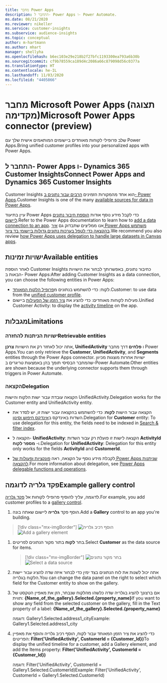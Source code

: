 ```yaml
---
title: מחבר Power Apps
description: התחבר ל- Power Apps ו- Power Automate.
ms.date: 08/21/2020
ms.reviewer: nikeller
ms.service: customer-insights
ms.subservice: audience-insights
ms.topic: conceptual
author: m-hartmann
ms.author: mhart
manager: shellyha
ms.openlocfilehash: b6ec103e29e218b2f27bfc1193300ea793a6b30b
ms.sourcegitcommit: cf9b78559ca189d4c2086a66c879098d56c0377a
ms.translationtype: HT
ms.contentlocale: he-IL
ms.lasthandoff: 11/03/2020
ms.locfileid: "4405866"
---
```

# <a name="microsoft-power-apps-connector-preview"></a><span data-ttu-id="4490a-103">מחבר Microsoft Power Apps (תצוגה מקדימה)</span><span class="sxs-lookup"><span data-stu-id="4490a-103">Microsoft Power Apps connector (preview)</span></span>

<span data-ttu-id="4490a-104">שלב פרופילי לקוחות מאוחדים ביישומים המותאמים אישית שלך עם Power Apps.</span><span class="sxs-lookup"><span data-stu-id="4490a-104">Bring unified customer profiles into your personalized apps with Power Apps.</span></span>

## <a name="connect-power-apps-and-dynamics-365-customer-insights"></a><span data-ttu-id="4490a-105">התחבר ל- Power Apps ו- Dynamics 365 Customer Insights</span><span class="sxs-lookup"><span data-stu-id="4490a-105">Connect Power Apps and Dynamics 365 Customer Insights</span></span>

<span data-ttu-id="4490a-106">Customer Insights הוא אחד מהמקורות הזמינים [הרבים עבור נתונים ב- Power Apps](https://docs.microsoft.com/powerapps/maker/canvas-apps/working-with-data-sources).</span><span class="sxs-lookup"><span data-stu-id="4490a-106">Customer Insights is one of the many [available sources for data in Power Apps](https://docs.microsoft.com/powerapps/maker/canvas-apps/working-with-data-sources).</span></span>

<span data-ttu-id="4490a-107">עיין בתיעוד Power Apps כדי לקבל מידע נוסף אודות [הוספת חיבור נתונים ליישום](https://docs.microsoft.com/powerapps/maker/canvas-apps/add-data-connection).</span><span class="sxs-lookup"><span data-stu-id="4490a-107">Refer to the Power Apps documentation to learn how to [add a data connection to an app](https://docs.microsoft.com/powerapps/maker/canvas-apps/add-data-connection).</span></span> <span data-ttu-id="4490a-108">אנו ממליצים שתבדוק גם [איך Power Apps משתמש בהקצאה כדי לטפל בערכות נתונים גדולות ביישומי בד ציור](https://docs.microsoft.com/powerapps/maker/canvas-apps/delegation-overview).</span><span class="sxs-lookup"><span data-stu-id="4490a-108">We recommend you also review [how Power Apps uses delegation to handle large datasets in Canvas apps](https://docs.microsoft.com/powerapps/maker/canvas-apps/delegation-overview).</span></span>

## <a name="available-entities"></a><span data-ttu-id="4490a-109">ישויות זמינות</span><span class="sxs-lookup"><span data-stu-id="4490a-109">Available entities</span></span>

<span data-ttu-id="4490a-110">לאחר הוספת Customer Insights כחיבור נתונים, באפשרותך לבחור את הישויות הבאות ב- Power Apps:</span><span class="sxs-lookup"><span data-stu-id="4490a-110">After adding Customer Insights as a data connection, you can choose the following entities in Power Apps:</span></span>

- <span data-ttu-id="4490a-111">לקוח: כדי להשתמש בנתונים מ[פרופיל הלקוח המאוחד](customer-profiles.md).</span><span class="sxs-lookup"><span data-stu-id="4490a-111">Customer: to use data from the [unified customer profile](customer-profiles.md).</span></span>
- <span data-ttu-id="4490a-112">פעילות לקוחות מאוחדים: כדי להציג את [ציר הזמן של הפעילות](activities.md) ביישום.</span><span class="sxs-lookup"><span data-stu-id="4490a-112">Unified Customer Activity: to display the [activity timeline](activities.md) on the app.</span></span>

## <a name="limitations"></a><span data-ttu-id="4490a-113">מגבלות</span><span class="sxs-lookup"><span data-stu-id="4490a-113">Limitations</span></span>

### <a name="retrievable-entities"></a><span data-ttu-id="4490a-114">ישויות הניתנות להחזרה</span><span class="sxs-lookup"><span data-stu-id="4490a-114">Retrievable entities</span></span>

<span data-ttu-id="4490a-115">אתה יכול לאחזר רק את הישויות **צרכן**, **UnifiedActivity** ו **פלחים** דרך מחבר Power Apps.</span><span class="sxs-lookup"><span data-stu-id="4490a-115">You can only retrieve the **Customer**, **UnifiedActivity**, and **Segments** entities through the Power Apps connector.</span></span> <span data-ttu-id="4490a-116">ישויות אחרות מוצגות מכיוון שהמחבר הבסיסי תומך בהן באמצעות טריגרים ב-Power Automate.</span><span class="sxs-lookup"><span data-stu-id="4490a-116">Other entities are shown because the underlying connector supports them through triggers in Power Automate.</span></span>  

### <a name="delegation"></a><span data-ttu-id="4490a-117">הקצאה</span><span class="sxs-lookup"><span data-stu-id="4490a-117">Delegation</span></span>

<span data-ttu-id="4490a-118">הקצאה עובדת עבור ישות הלקוח והישות UnifiedActivity.</span><span class="sxs-lookup"><span data-stu-id="4490a-118">Delegation works for the Customer entity and UnifiedActivity entity.</span></span> 

- <span data-ttu-id="4490a-119">הקצאה עבור הישות **לקוח**: כדי להשתמש בהקצאה עבור ישות זו, יש לסדר את השדות באינדקס ב[אינדקס חיפוש וסינון](search-filter-index.md).</span><span class="sxs-lookup"><span data-stu-id="4490a-119">Delegation for **Customer** entity: To use delegation for this entity, the fields need to be indexed in [Search & filter index](search-filter-index.md).</span></span>  

- <span data-ttu-id="4490a-120">הקצאה ל- **UnifiedActivity**: הקצאה לישות זו פועלת רק עבור השדות **ActivityId** ו- **מספר לקוח**.</span><span class="sxs-lookup"><span data-stu-id="4490a-120">Delegation for **UnifiedActivity**: Delegation for this entity only works for the fields **ActivityId** and **CustomerId**.</span></span>  

- <span data-ttu-id="4490a-121">לקבלת מידע נוסף על הקצאה, ראה [פונקציות ופעולות של Power Apps שניתנות להקצאה](https://docs.microsoft.com/connectors/commondataservice/#power-apps-delegable-functions-and-operations-for-the-cds-for-apps).</span><span class="sxs-lookup"><span data-stu-id="4490a-121">For more information about delegation, see [Power Apps delegable functions and operations](https://docs.microsoft.com/connectors/commondataservice/#power-apps-delegable-functions-and-operations-for-the-cds-for-apps).</span></span> 

## <a name="example-gallery-control"></a><span data-ttu-id="4490a-122">פקד גלריה לדוגמה</span><span class="sxs-lookup"><span data-stu-id="4490a-122">Example gallery control</span></span>

<span data-ttu-id="4490a-123">לדוגמה, עליך להוסיף פרופילי לקוחות אל [פקד גלריה](https://docs.microsoft.com/powerapps/maker/canvas-apps/add-gallery).</span><span class="sxs-lookup"><span data-stu-id="4490a-123">For example, you add customer profiles to a [gallery control](https://docs.microsoft.com/powerapps/maker/canvas-apps/add-gallery).</span></span>

1. <span data-ttu-id="4490a-124">הוסף פקד **גלריה** ליישום שאתה בונה.</span><span class="sxs-lookup"><span data-stu-id="4490a-124">Add a **Gallery** control to an app you're building.</span></span>

> [!div class="mx-imgBorder"]
> <span data-ttu-id="4490a-125">![הוסף רכיב גלריה](media/connector-powerapps9.png "הוסף רכיב גלריה")</span><span class="sxs-lookup"><span data-stu-id="4490a-125">![Add a gallery element](media/connector-powerapps9.png "Add a gallery element")</span></span>

1. <span data-ttu-id="4490a-126">בחר **לקוח** בתור מקור הנתונים לפריטים.</span><span class="sxs-lookup"><span data-stu-id="4490a-126">Select **Customer** as the data source for items.</span></span>

    > [!div class="mx-imgBorder"]
    > <span data-ttu-id="4490a-127">![בחר מקור נתונים](media/choose-datasource-powerapps.png "בחר מקור נתונים")</span><span class="sxs-lookup"><span data-stu-id="4490a-127">![Select a data source](media/choose-datasource-powerapps.png "Select a data source")</span></span>

1. <span data-ttu-id="4490a-128">אתה יכול לשנות את לוח הנתונים בצד ימין כדי לבחור איזה שדה להציג עבור יישות הלקוח בגלריה.</span><span class="sxs-lookup"><span data-stu-id="4490a-128">You can change the data panel on the right to select which field for the Customer entity to show on the gallery.</span></span>

1. <span data-ttu-id="4490a-129">אם ברצונך להציג בגלריה שדה כלשהו מהלקוח שנבחר, הזן את מאפיין הטקסט של תווית: **{Name_of_the_gallery}.Selected.{property_name}**</span><span class="sxs-lookup"><span data-stu-id="4490a-129">If you want to show any field from the selected customer on the gallery, fill in the Text property of a label:  **{Name_of_the_gallery}.Selected.{property_name}**</span></span>

    <span data-ttu-id="4490a-130">דוגמה: Gallery1.Selected.address1_city</span><span class="sxs-lookup"><span data-stu-id="4490a-130">Example: Gallery1.Selected.address1_city</span></span>

1. <span data-ttu-id="4490a-131">כדי להציג את ציר הזמן המאוחד עבור לקוח, הוסף רכיב גלריה והוסף את מאפיין הפריטים: **Filter('UnifiedActivity', CustomerId = {Customer_Id})**</span><span class="sxs-lookup"><span data-stu-id="4490a-131">To display the unified timeline for a customer, add a Gallery element, and add the Items property: **Filter('UnifiedActivity', CustomerId = {Customer_Id})**</span></span>

    <span data-ttu-id="4490a-132">דוגמה: Filter('UnifiedActivity', CustomerId = Gallery1.Selected.CustomerId)</span><span class="sxs-lookup"><span data-stu-id="4490a-132">Example: Filter('UnifiedActivity', CustomerId = Gallery1.Selected.CustomerId)</span></span>
